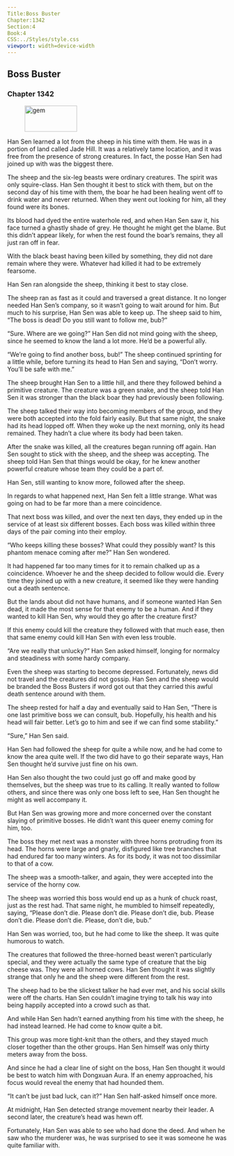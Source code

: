 ```yaml
---
Title:Boss Buster 
Chapter:1342 
Section:4 
Book:4 
CSS:../Styles/style.css 
viewport: width=device-width
---
```

  
## Boss Buster
### Chapter 1342
  
<figure>
	<img src="../Images/gem.gif" alt="gem" id="gem" width="120" height="60" />
</figure>
  

  
Han Sen learned a lot from the sheep in his time with them. He was in a portion of land called Jade Hill. It was a relatively tame location, and it was free from the presence of strong creatures. In fact, the posse Han Sen had joined up with was the biggest there.

The sheep and the six-leg beasts were ordinary creatures. The spirit was only squire-class. Han Sen thought it best to stick with them, but on the second day of his time with them, the boar he had been healing went off to drink water and never returned. When they went out looking for him, all they found were its bones.

Its blood had dyed the entire waterhole red, and when Han Sen saw it, his face turned a ghastly shade of grey. He thought he might get the blame. But this didn’t appear likely, for when the rest found the boar’s remains, they all just ran off in fear.

With the black beast having been killed by something, they did not dare remain where they were. Whatever had killed it had to be extremely fearsome.

Han Sen ran alongside the sheep, thinking it best to stay close.

The sheep ran as fast as it could and traversed a great distance. It no longer needed Han Sen’s company, so it wasn’t going to wait around for him. But much to his surprise, Han Sen was able to keep up. The sheep said to him, “The boss is dead! Do you still want to follow me, bub?”

“Sure. Where are we going?” Han Sen did not mind going with the sheep, since he seemed to know the land a lot more. He’d be a powerful ally.

“We’re going to find another boss, bub!” The sheep continued sprinting for a little while, before turning its head to Han Sen and saying, “Don’t worry. You’ll be safe with me.”

The sheep brought Han Sen to a little hill, and there they followed behind a primitive creature. The creature was a green snake, and the sheep told Han Sen it was stronger than the black boar they had previously been following.

The sheep talked their way into becoming members of the group, and they were both accepted into the fold fairly easily. But that same night, the snake had its head lopped off. When they woke up the next morning, only its head remained. They hadn’t a clue where its body had been taken.

After the snake was killed, all the creatures began running off again. Han Sen sought to stick with the sheep, and the sheep was accepting. The sheep told Han Sen that things would be okay, for he knew another powerful creature whose team they could be a part of.

Han Sen, still wanting to know more, followed after the sheep.

In regards to what happened next, Han Sen felt a little strange. What was going on had to be far more than a mere coincidence.

That next boss was killed, and over the next ten days, they ended up in the service of at least six different bosses. Each boss was killed within three days of the pair coming into their employ.

“Who keeps killing these bosses? What could they possibly want? Is this phantom menace coming after me?” Han Sen wondered.

It had happened far too many times for it to remain chalked up as a coincidence. Whoever he and the sheep decided to follow would die. Every time they joined up with a new creature, it seemed like they were handing out a death sentence.

But the lands about did not have humans, and if someone wanted Han Sen dead, it made the most sense for that enemy to be a human. And if they wanted to kill Han Sen, why would they go after the creature first?

If this enemy could kill the creature they followed with that much ease, then that same enemy could kill Han Sen with even less trouble.

“Are we really that unlucky?” Han Sen asked himself, longing for normalcy and steadiness with some hardy company.

Even the sheep was starting to become depressed. Fortunately, news did not travel and the creatures did not gossip. Han Sen and the sheep would be branded the Boss Busters if word got out that they carried this awful death sentence around with them.

The sheep rested for half a day and eventually said to Han Sen, “There is one last primitive boss we can consult, bub. Hopefully, his health and his head will fair better. Let’s go to him and see if we can find some stability.”

“Sure,” Han Sen said.

Han Sen had followed the sheep for quite a while now, and he had come to know the area quite well. If the two did have to go their separate ways, Han Sen thought he’d survive just fine on his own.

Han Sen also thought the two could just go off and make good by themselves, but the sheep was true to its calling. It really wanted to follow others, and since there was only one boss left to see, Han Sen thought he might as well accompany it.

But Han Sen was growing more and more concerned over the constant slaying of primitive bosses. He didn’t want this queer enemy coming for him, too.

The boss they met next was a monster with three horns protruding from its head. The horns were large and gnarly, disfigured like tree branches that had endured far too many winters. As for its body, it was not too dissimilar to that of a cow.

The sheep was a smooth-talker, and again, they were accepted into the service of the horny cow.

The sheep was worried this boss would end up as a hunk of chuck roast, just as the rest had. That same night, he mumbled to himself repeatedly, saying, “Please don’t die. Please don’t die. Please don’t die, bub. Please don’t die. Please don’t die. Please, don’t die, bub.”

Han Sen was worried, too, but he had come to like the sheep. It was quite humorous to watch.

The creatures that followed the three-horned beast weren’t particularly special, and they were actually the same type of creature that the big cheese was. They were all horned cows. Han Sen thought it was slightly strange that only he and the sheep were different from the rest.

The sheep had to be the slickest talker he had ever met, and his social skills were off the charts. Han Sen couldn’t imagine trying to talk his way into being happily accepted into a crowd such as that.

And while Han Sen hadn’t earned anything from his time with the sheep, he had instead learned. He had come to know quite a bit.

This group was more tight-knit than the others, and they stayed much closer together than the other groups. Han Sen himself was only thirty meters away from the boss.

And since he had a clear line of sight on the boss, Han Sen thought it would be best to watch him with Dongxuan Aura. If an enemy approached, his focus would reveal the enemy that had hounded them.

“It can’t be just bad luck, can it?” Han Sen half-asked himself once more.

At midnight, Han Sen detected strange movement nearby their leader. A second later, the creature’s head was hewn off.

Fortunately, Han Sen was able to see who had done the deed. And when he saw who the murderer was, he was surprised to see it was someone he was quite familiar with.